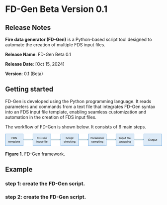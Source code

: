 # FD-Gen Beta Version 0.1
## Release Notes
**Fire data generator (FD-Gen)** is a Python-based script tool designed to automate the creation of multiple FDS input files.

**Release Name**: FD-Gen Beta 0.1

**Release Date**: [Oct 15, 2024]

**Version**: 0.1 (Beta)


## Getting started
FD-Gen is developed using the Python programming language. It reads parameters and commands from a text file that integrates FD-Gen syntax into an FDS input file template, enabling seamless customization and automation in the creation of FDS input files.


The workflow of FD-Gen is shown below. It consists of 6 main steps.

![Figure 1. FD-Gen framework.](images/Picture1.png)

**Figure 1.** FD-Gen framework.


## Example 

### step 1: create the FD-Gen script.

### step 2: create the FD-Gen script.
